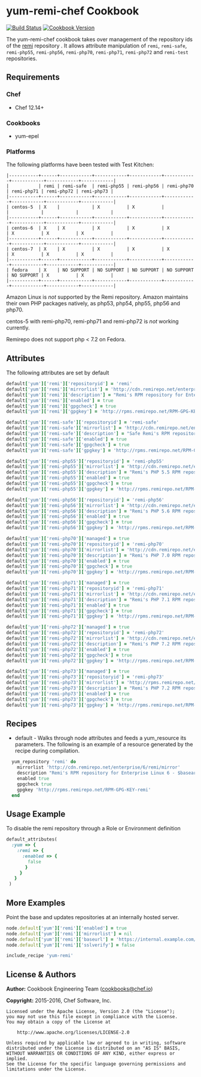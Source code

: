 # yum-remi-chef Cookbook

[![Build Status](https://travis-ci.org/chef-cookbooks/yum-remi-chef.svg?branch=master)](http://travis-ci.org/chef-cookbooks/yum-remi-chef) [![Cookbook Version](https://img.shields.io/cookbook/v/yum-remi-chef.svg)](https://supermarket.chef.io/cookbooks/yum-remi-chef)

The yum-remi-chef cookbook takes over management of the repository ids of the [remi](http://cdn.remirepo.net/) repository . It allows attribute manipulation of `remi`, `remi-safe`, `remi-php55`, `remi-php56`, `remi-php70`, `remi-php71`, `remi-php72` and `remi-test` repositories.

## Requirements

### Chef

- Chef 12.14+

### Cookbooks

- yum-epel

### Platforms

The following platforms have been tested with Test Kitchen:

```
|-----------+------+------------+------------+------------+------------+------------+------------+------------|
|           | remi | remi-safe  | remi-php55 | remi-php56 | remi-php70 | remi-php71 | remi-php72 | remi-php73 |
|-----------+------+------------+------------+------------+------------+------------+------------+------------|
| centos-5  | X    |            | X          | X          |            |            |            |            |
|-----------+------+------------+------------+------------+------------+------------+------------+------------|
| centos-6  | X    | X          | X          | X          | X          | X          | X          | X          |
|-----------+------+------------+------------+------------+------------+------------+------------+------------|
| centos-7  | X    | X          | X          | X          | X          | X          | X          | X          |
|-----------+------+------------+------------+------------+------------+------------+------------+------------|
| fedora    | X    | NO SUPPORT | NO SUPPORT | NO SUPPORT | NO SUPPORT | NO SUPPORT | X          | X          |
|-----------+------+------------+------------+------------+------------+------------+------------+------------|
```

Amazon Linux is _not_ supported by the Remi repository. Amazon maintains their own PHP packages natively, as php53, php54, php55, php56 and php70.

centos-5 with remi-php70, remi-php71 and remi-php72 is _not_ working currently.

Remirepo does not support php < 7.2 on Fedora.

## Attributes

The following attributes are set by default

```ruby
default['yum']['remi']['repositoryid'] = 'remi'
default['yum']['remi']['mirrorlist'] = 'http://cdn.remirepo.net/enterprise/5/remi/mirror'
default['yum']['remi']['description'] = "Remi's RPM repository for Enterprise Linux 5 - $basearch"
default['yum']['remi']['enabled'] = true
default['yum']['remi']['gpgcheck'] = true
default['yum']['remi']['gpgkey'] = 'http://rpms.remirepo.net/RPM-GPG-KEY-remi'
```

```ruby
default['yum']['remi-safe']['repositoryid'] = 'remi-safe'
default['yum']['remi-safe']['mirrorlist'] = 'http://cdn.remirepo.net/enterprise/5/safe/mirror'
default['yum']['remi-safe']['description'] = "Safe Remi's RPM repository for Enterprise Linux 5 - $basearch"
default['yum']['remi-safe']['enabled'] = true
default['yum']['remi-safe']['gpgcheck'] = true
default['yum']['remi-safe']['gpgkey'] = 'http://rpms.remirepo.net/RPM-GPG-KEY-remi'
```

```ruby
default['yum']['remi-php55']['repositoryid'] = 'remi-php55'
default['yum']['remi-php55']['mirrorlist'] = 'http://cdn.remirepo.net/enterprise/5/php55/mirror'
default['yum']['remi-php55']['description'] = "Remi's PHP 5.5 RPM repository for Enterprise Linux 5 - $basearch"
default['yum']['remi-php55']['enabled'] = true
default['yum']['remi-php55']['gpgcheck'] = true
default['yum']['remi-php55']['gpgkey'] = 'http://rpms.remirepo.net/RPM-GPG-KEY-remi'
```

```ruby
default['yum']['remi-php56']['repositoryid'] = 'remi-php56'
default['yum']['remi-php56']['mirrorlist'] = 'http://cdn.remirepo.net/enterprise/5/php56/mirror'
default['yum']['remi-php56']['description'] = "Remi's PHP 5.6 RPM repository for Enterprise Linux 5 - $basearch"
default['yum']['remi-php56']['enabled'] = true
default['yum']['remi-php56']['gpgcheck'] = true
default['yum']['remi-php56']['gpgkey'] = 'http://rpms.remirepo.net/RPM-GPG-KEY-remi'
```

```ruby
default['yum']['remi-php70']['managed'] = true
default['yum']['remi-php70']['repositoryid'] = 'remi-php70'
default['yum']['remi-php70']['mirrorlist'] = 'http://cdn.remirepo.net/enterprise/6/php70/mirror'
default['yum']['remi-php70']['description'] = "Remi's PHP 7.0 RPM repository for Enterprise Linux 6 - $basearch"
default['yum']['remi-php70']['enabled'] = true
default['yum']['remi-php70']['gpgcheck'] = true
default['yum']['remi-php70']['gpgkey'] = 'http://rpms.remirepo.net/RPM-GPG-KEY-remi'
```

```ruby
default['yum']['remi-php71']['managed'] = true
default['yum']['remi-php71']['repositoryid'] = 'remi-php71'
default['yum']['remi-php71']['mirrorlist'] = 'http://cdn.remirepo.net/enterprise/6/php71/mirror'
default['yum']['remi-php71']['description'] = "Remi's PHP 7.1 RPM repository for Enterprise Linux 6 - $basearch"
default['yum']['remi-php71']['enabled'] = true
default['yum']['remi-php71']['gpgcheck'] = true
default['yum']['remi-php71']['gpgkey'] = 'http://rpms.remirepo.net/RPM-GPG-KEY-remi'
```

```ruby
default['yum']['remi-php72']['managed'] = true
default['yum']['remi-php72']['repositoryid'] = 'remi-php72'
default['yum']['remi-php72']['mirrorlist'] = 'http://cdn.remirepo.net/enterprise/6/php72/mirror'
default['yum']['remi-php72']['description'] = "Remi's PHP 7.2 RPM repository for Enterprise Linux 6 - $basearch"
default['yum']['remi-php72']['enabled'] = true
default['yum']['remi-php72']['gpgcheck'] = true
default['yum']['remi-php72']['gpgkey'] = 'http://rpms.remirepo.net/RPM-GPG-KEY-remi'
```

```ruby
default['yum']['remi-php73']['managed'] = true
default['yum']['remi-php73']['repositoryid'] = 'remi-php73'
default['yum']['remi-php73']['mirrorlist'] = 'http://rpms.remirepo.net/enterprise/6/php73/mirror'
default['yum']['remi-php73']['description'] = "Remi's PHP 7.2 RPM repository for Enterprise Linux 6 - $basearch"
default['yum']['remi-php73']['enabled'] = true
default['yum']['remi-php73']['gpgcheck'] = true
default['yum']['remi-php73']['gpgkey'] = 'http://rpms.remirepo.net/RPM-GPG-KEY-remi'
```

## Recipes

- default - Walks through node attributes and feeds a yum_resource its
parameters. The following is an example of a resource generated by the
recipe during compilation.

```ruby
  yum_repository 'remi' do
    mirrorlist 'http://cdn.remirepo.net/enterprise/6/remi/mirror'
    description "Remi's RPM repository for Enterprise Linux 6 - $basearch"
    enabled true
    gpgcheck true
    gpgkey 'http://rpms.remirepo.net/RPM-GPG-KEY-remi'
  end
```

## Usage Example

To disable the remi repository through a Role or Environment definition

```ruby
default_attributes(
  :yum => {
    :remi => {
      :enabled => {
        false
       }
     }
   }
 )
```

## More Examples

Point the base and updates repositories at an internally hosted server.

```ruby
node.default['yum']['remi']['enabled'] = true
node.default['yum']['remi']['mirrorlist'] = nil
node.default['yum']['remi']['baseurl'] = 'https://internal.example.com/enterprise/5/remi/$basearch/'
node.default['yum']['remi']['sslverify'] = false

include_recipe 'yum-remi'
```

## License & Authors

**Author:** Cookbook Engineering Team ([cookbooks@chef.io](mailto:cookbooks@chef.io))

**Copyright:** 2015-2016, Chef Software, Inc.

```
Licensed under the Apache License, Version 2.0 (the "License");
you may not use this file except in compliance with the License.
You may obtain a copy of the License at

    http://www.apache.org/licenses/LICENSE-2.0

Unless required by applicable law or agreed to in writing, software
distributed under the License is distributed on an "AS IS" BASIS,
WITHOUT WARRANTIES OR CONDITIONS OF ANY KIND, either express or implied.
See the License for the specific language governing permissions and
limitations under the License.
```
